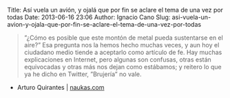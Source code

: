 Title: Así vuela un avión, y ojalá que por fin se aclare el tema de una vez por todas
Date: 2013-06-16 23:06
Author: Ignacio Cano
Slug: asi-vuela-un-avion-y-ojala-que-por-fin-se-aclare-el-tema-de-una-vez-por-todas

> ”¿Cómo es posible que este montón de metal pueda sustentarse en el
> aire?” Esa pregunta nos la hemos hecho muchas veces, y aun hoy el
> ciudadano medio tiende a aceptarlo como artículo de fe. Hay muchas
> explicaciones en Internet, pero algunas son confusas, otras están
> equivocadas y otras más nos dejan como estábamos; y reitero lo que ya
> he dicho en Twitter, ”Brujería” no vale.

- Arturo Quirantes | [naukas.com][]

  [naukas.com]: http://naukas.com/2013/05/20/asi-vuela-un-avion-y-ojala-que-por-fin-se-aclare-el-tema-de-una-vez-por-todas/
    "Así vuela un avión, y ojalá que por fin se aclare el tema de una vez por todas"
